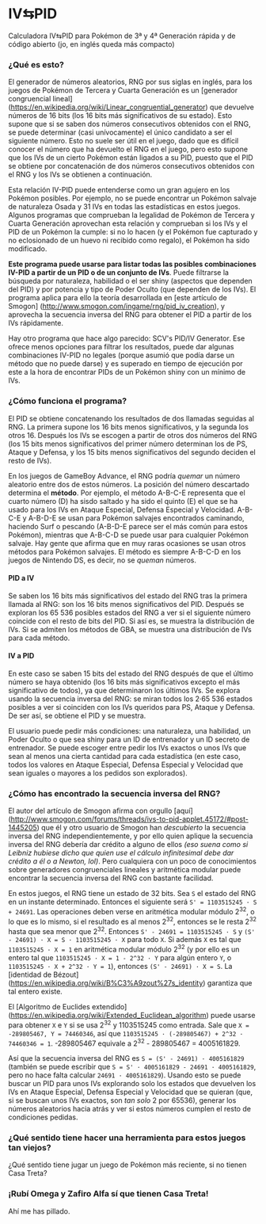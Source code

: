 # IV⇆PID
Calculadora IV⇆PID para Pokémon de 3ª y 4ª Generación rápida y de código abierto (jo, en inglés queda más compacto)

### ¿Qué es esto?

El generador de números aleatorios, RNG por sus siglas en inglés, para los juegos de Pokémon de Tercera y Cuarta Generación es un [generador congruencial lineal] (https://en.wikipedia.org/wiki/Linear_congruential_generator) que devuelve números de 16 bits (los 16 bits más significativos de su estado). Esto supone que si se saben dos números consecutivos obtenidos con el RNG, se puede determinar (casi unívocamente) el único candidato a ser el siguiente número. Esto no suele ser útil en el juego, dado que es difícil conocer el número que ha devuelto el RNG en el juego, pero esto supone que los IVs de un cierto Pokémon están ligados a su PID, puesto que el PID se obtiene por concatenación de dos números consecutivos obtenidos con el RNG y los IVs se obtienen a continuación.

Esta relación IV-PID puede entenderse como un gran agujero en los Pokémon posibles. Por ejemplo, no se puede encontrar un Pokémon salvaje de naturaleza Osada y 31 IVs en todas las estadísticas en estos juegos. Algunos programas que comprueban la legalidad de Pokémon de Tercera y Cuarta Generación aprovechan esta relación y comprueban si los IVs y el PID de un Pokémon la cumple: si no lo hacen (y el Pokémon fue capturado y no eclosionado de un huevo ni recibido como regalo), el Pokémon ha sido modificado.

__Este programa puede usarse para listar todas las posibles combinaciones IV-PID a partir de un PID o de un conjunto de IVs__. Puede filtrarse la búsqueda por naturaleza, habilidad o el ser shiny (aspectos que dependen del PID) y por potencia y tipo de Poder Oculto (que dependen de los IVs). El programa aplica para ello la teoría desarrollada en [este artículo de Smogon] (http://www.smogon.com/ingame/rng/pid_iv_creation), y aprovecha la secuencia inversa del RNG para obtener el PID a partir de los IVs rápidamente.

Hay otro programa que hace algo parecido: SCV's PID/IV Generator. Ese ofrece menos opciones para filtrar los resultados, puede dar algunas combinaciones IV-PID no legales (porque asumió que podía darse un método que no puede darse) y es superado en tiempo de ejecución por este a la hora de encontrar PIDs de un Pokémon shiny con un mínimo de IVs.


### ¿Cómo funciona el programa?

El PID se obtiene concatenando los resultados de dos llamadas seguidas al RNG. La primera supone los 16 bits menos significativos, y la segunda los otros 16. Después los IVs se escogen a partir de otros dos números del RNG (los 15 bits menos significativos del primer número determinan los de PS, Ataque y Defensa, y los 15 bits menos significativos del segundo deciden el resto de IVs).

En los juegos de GameBoy Advance, el RNG podría _quemar_ un número aleatorio entre dos de estos números. La posición del número descartado determina el __método__. Por ejemplo, el método A-B-C-E representa que el cuarto número (D) ha sisdo saltado y ha sido el quinto (E) el que se ha usado para los IVs en Ataque Especial, Defensa Especial y Velocidad. A-B-C-E y A-B-D-E se usan para Pokémon salvajes encontrados caminando, haciendo Surf o pescando (A-B-D-E parece ser el más común para estos Pokémon), mientras que A-B-C-D se puede usar para cualquier Pokémon salvaje. Hay gente que afirma que en muy raras ocasiones se usan otros métodos para Pokémon salvajes. El método es siempre A-B-C-D en los juegos de Nintendo DS, es decir, no se _queman_ números.

#### PID a IV
Se saben los 16 bits más significativos del estado del RNG tras la primera llamada al RNG: son los 16 bits menos significativos del PID. Después se exploran los 65 536 posibles estados del RNG a ver si el siguiente número coincide con el resto de bits del PID. Si así es, se muestra la distribución de IVs. Si se admiten los métodos de GBA, se muestra una distribución de IVs para cada método.

#### IV a PID
En este caso se saben 15 bits del estado del RNG después de que el último número se haya obtenido (los 16 bits más significativos excepto el más significativo de todos), ya que determinaron los últimos IVs. Se explora usando la secuencia inversa del RNG: se miran todos los 2·65 536 estados posibles a ver si coinciden con los IVs queridos para PS, Ataque y Defensa. De ser así, se obtiene el PID y se muestra.

El usuario puede pedir más condiciones: una naturaleza, una habilidad, un Poder Oculto o que sea shiny para un ID de entrenador y un ID secreto de entrenador. Se puede escoger entre pedir los IVs exactos o unos IVs que sean al menos una cierta cantidad para cada estadística (en este caso, todos los valores en Ataque Especial, Defensa Especial y Velocidad que sean iguales o mayores a los pedidos son explorados).


### ¿Cómo has encontrado la secuencia inversa del RNG?

El autor del artículo de Smogon afirma con orgullo [aquí] (http://www.smogon.com/forums/threads/ivs-to-pid-applet.45172/#post-1445205) que él y otro usuario de Smogon han _descubierto_ la secuencia inversa del RNG independientemente, y por ello quien aplique la secuencia inversa del RNG debería dar crédito a alguno de ellos _(eso suena como si Leibniz hubiese dicho que quien use el cálculo infinitesimal debe dar crédito a él o a Newton, lol)_. Pero cualquiera con un poco de conocimientos sobre generadores congruenciales lineales y aritmética modular puede encontrar la secuencia inversa del RNG con bastante facilidad.

En estos juegos, el RNG tiene un estado de 32 bits. Sea `S` el estado del RNG en un instante determinado. Entonces el siguiente será `S' = 1103515245 · S + 24691`. Las operaciones deben verse en aritmética modular módulo 2<sup>32</sup>, o lo que es lo mismo, si el resultado es al menos 2<sup>32</sup>, entonces se le resta 2<sup>32</sup> hasta que sea menor que 2<sup>32</sup>. Entonces `S' - 24691 = 1103515245 · S` y `(S' - 24691) · X = S · 1103515245 · X` para todo `X`. Si además `X` es tal que `1103515245 · X = 1` en aritmética modular módulo 2<sup>32</sup> (y por ello es un entero tal que `1103515245 · X = 1 - 2^32 · Y` para algún entero `Y`, o `1103515245 · X + 2^32 · Y = 1`), entonces `(S' - 24691) · X = S`. La [identidad de Bézout] (https://en.wikipedia.org/wiki/B%C3%A9zout%27s_identity) garantiza que tal entero existe.

El [Algoritmo de Euclides extendido] (https://en.wikipedia.org/wiki/Extended_Euclidean_algorithm) puede usarse para obtener `X` e `Y` si se usa 2<sup>32</sup> y 1103515245 como entrada. Sale que `X = -289805467, Y = 74460346`, así que `1103515245 · (-289805467) + 2^32 · 74460346 = 1`. -289805467 equivale a 2<sup>32</sup> - 289805467 = 4005161829.

Así que la secuencia inversa del RNG es `S = (S' - 24691) · 4005161829` (también se puede escribir que `S = S' · 4005161829 - 24691 · 4005161829`, pero no hace falta calcular `24691 · 4005161829`). Usando esto se puede buscar un PID para unos IVs explorando solo los estados que devuelven los IVs en Ataque Especial, Defensa Especial y Velocidad que se quieran (que, si se buscan unos IVs exactos, son _tan solo_ 2 por 65536), generar los números aleatorios hacia atrás y ver si estos números cumplen el resto de condiciones pedidas.


### ¿Qué sentido tiene hacer una herramienta para estos juegos tan viejos?
¿Qué sentido tiene jugar un juego de Pokémon más reciente, si no tienen Casa Treta?


### ¡Rubí Omega y Zafiro Alfa sí que tienen Casa Treta!
Ahí me has pillado.

